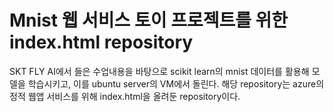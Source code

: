 # Mnist 웹 서비스 토이 프로젝트를 위한 index.html repository 
SKT FLY AI에서 들은 수업내용을 바탕으로 scikit learn의 mnist 데이터를 활용해 모델을 학습시키고, 이를 ubuntu server의 VM에서 돌린다. 
해당 repository는 azure의 정적 웹앱 서비스를 위해 index.html을 올려둔 repository이다.
